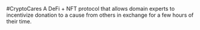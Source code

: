 #CryptoCares
A DeFi + NFT protocol that allows domain experts to incentivize donation to a cause from others in exchange for a few hours of their time.
